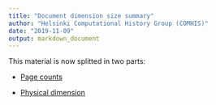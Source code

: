 ```yaml
---
title: "Document dimension size summary"
author: "Helsinki Computational History Group (COMHIS)"
date: "2019-11-09"
output: markdown_document
---
```


This material is now splitted in two parts:

  * [Page counts](pagecount.md)

  * [Physical dimension](dimension.md)


